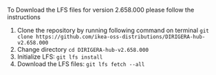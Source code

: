 To Download the LFS files for version 2.658.000 please follow the instructions

1. Clone the repository by running following command on terminal `git clone https://github.com/ikea-oss-distributions/DIRIGERA-hub-v2.658.000`
2. Change directory `cd DIRIGERA-hub-v2.658.000`
3. Initialize LFS: `git lfs install`
4. Download the LFS files: `git lfs fetch --all`
